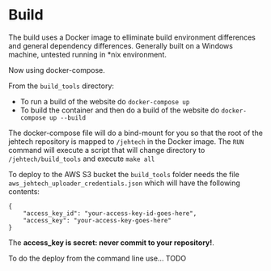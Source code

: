 # Build

The build uses a Docker image to elliminate build environment differences and general
dependency differences. Generally built on a Windows machine, untested running in *nix
environment.

Now using docker-compose.

From the `build_tools` directory:

* To run a build of the website do `docker-compose up`
* To build the container and then do a build of the website do `docker-compose up --build`

The docker-compose file will do a bind-mount for you so that the root of the jehtech repository is
mapped to `/jehtech` in the Docker image. The `RUN` command will execute a script that will change
directory to `/jehtech/build_tools` and execute `make all`

To deploy to the AWS S3 bucket the `build_tools` folder needs the file `aws_jehtech_uploader_credentials.json`
which will have the following contents:

```
{
    "access_key_id": "your-access-key-id-goes-here",
    "access_key": "your-access-key-goes-here"
}
```

The **access_key is secret: never commit to your repository!**.

To do the deploy from the command line use... TODO 